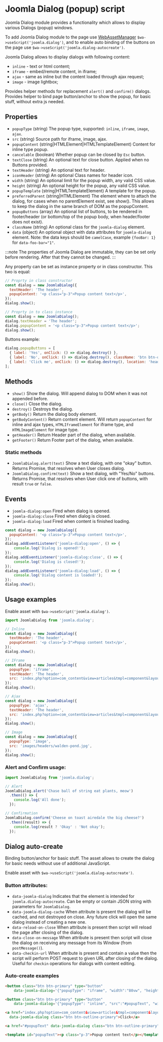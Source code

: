Joomla Dialog (popup) script
============================

Joomla Dialog module provides a functionality which allows to display various Dialogs (popup) windows. 

To add Joomla Dialog module to the page use [WebAssetManager](../../web-asset-manager.md) `$wa->useScript('joomla.dialog')`, 
and to enable auto binding of the buttons on the page use `$wa->useScript('joomla.dialog-autocreate')`.

Joomla Dialog allows to display dialogs with following content:

- `inline` - text or html content;
- `iframe` - embed/remote content, in iframe;
- `ajax` - same as inline but the content loaded through ajax request; 
- `image` - image lightbox;

Provides helper methods for replacement `alert()` and `confirm()` dialogs.
Provides helper to bind page button/anchor to show the popup, for basic stuff, without extra js needed.

## Properties

- `popupType` (string) The popup type, supported: `inline`, `iframe`, `image`, `ajax`.
- `src` (string) Source path for iframe, image, ajax.
- `popupContent` (string|HTMLElement|HTMLTemplateElement) Content for inline type popup.
- `cancelable` (boolean) Whether popup can be closed by `Esc` button.
- `textClose` (string) An optional text for close button. Applied when no Buttons provided.
- `textHeader` (string) An optional text for header.
- `iconHeader` (string) An optional Class names for header icon.
- `width` (string) An optional limit for the popup width, any valid CSS value.
- `height` (string) An optional height for the popup, any valid CSS value.
- `popupTemplate` (string|HTMLTemplateElement) A template for the popup.
- `preferredParent` (string|HTMLElement) The element where to attach the dialog, for cases when no parentElement exist, see show(). This allows to keep the dialog in the same branch of DOM as the popupContent.
- `popupButtons` (array)  An optional list of buttons, to be rendered in footer/header (or bottom/top of the popup body, when header/footer does not exist).
- `className` (string) An optional class for the `joomla-dialog` element.
- `data` (object) An optional object with data attributes for `joomla-dialog` element. Note: the data keys should be `camelCase`, example `{fooBar: 1}` for `data-foo-bar="1"`.

:::note
The properties of Joomla Dialog are immutable, they can be set only before rendering. After that they cannot be changed.
:::

Any property can be set as instance property or in class constructor. This two is equal:

```javascript
// Proprty in class constructor
const dialog = new JoomlaDialog({
  textHeader: 'The header',
  popupContent: '<p class="p-3">Popup content text</p>',
});
dialog.show();

// Proprty in to class instance
const dialog = new JoomlaDialog();
dialog.textHeader = 'The header';
dialog.popupContent = '<p class="p-3">Popup content text</p>';
dialog.show();
```

Buttons example:
```javascript
dialog.popupButtons = [
  { label: 'Yes', onClick: () => dialog.destroy() },
  { label: 'No', onClick: () => dialog.destroy(), className: 'btn btn-outline-danger ms-2' },
  { label: 'Click me', onClick: () => dialog.destroy(), location: 'header' },
];
```

## Methods

- `show()` Show the dialog. Will append dialog to DOM when it was not appended before.
- `close()` Close the dialog.
- `destroy()` Destroys the dialog.
- `getBody()` Return the dialog body element.
- `getBodyContent()` Return content element. Will return `popupContent` for inline and ajax types, `HTMLIframeElement` for iframe type, and `HTMLImageElement` for image type.
- `getHeader()` Return Header part of the dialog, when available.
- `getFooter()` Return Footer part of the dialog, when available.

### Static methods

- `JoomlaDialog.alert(text)` Show a text dialog, with one "okay" button. Returns Promise, that resolves when User closes dialog.
- `JoomlaDialog.confirm(text)` Show a text dialog, with "Yes/No" buttons. Returns Promise, that resolves when User click one of buttons, with result `true` or `false`.

## Events

- `joomla-dialog:open` Fired when dialog is opened.
- `joomla-dialog:close` Fired when dialog is closed.
- `joomla-dialog:load` Fired when content is finished loading.

```javascript
const dialog = new JoomlaDialog({
  popupContent: '<p class="p-3">Popup content text</p>',
});
dialog.addEventListener('joomla-dialog:open', () => {
    console.log('Dialog is opened!');
});
dialog.addEventListener('joomla-dialog:close', () => {
    console.log('Dialog is closed!');
});
dialog.addEventListener('joomla-dialog:load', () => {
    console.log('Dialog content is loaded!');
});
dialog.show();
```

## Usage examples

Enable asset with `$wa->useScript('joomla.dialog')`.

```javascript
import JoomlaDialog from 'joomla.dialog';

// Inline 
const dialog = new JoomlaDialog({
  textHeader: 'The header',
  popupContent: '<p class="p-3">Popup content text</p>',
});
dialog.show();

// IFrame
const dialog = new JoomlaDialog({
  popupType: 'iframe',
  textHeader: 'The header',
  src: 'index.php?option=com_content&view=articles&tmpl=component&layout=modal',
});
dialog.show();

// Ajax
const dialog = new JoomlaDialog({
  popupType: 'ajax',
  textHeader: 'The header',
  src: 'index.php?option=com_content&view=articles&tmpl=component&layout=modal',
});
dialog.show();

// Image
const dialog = new JoomlaDialog({
  popupType: 'image',
  src: 'images/headers/walden-pond.jpg',
});
dialog.show();

```


### Alert and Confirm usage:
```javascript
import JoomlaDialog from 'joomla.dialog';

// Alert
JoomlaDialog.alert('Chase ball of string eat plants, meow')
  .then(() => { 
    console.log('All done'); 
  });

// Confirmation
JoomlaDialog.confirm('Cheese on toast airedale the big cheese?')
  .then((result) => { 
    console.log(result ? 'Okay' : 'Not okay'); 
  });
```

## Dialog auto-create

Binding button/anchor for basic stuff.
The asset allows to create the dialog for basic needs without use of additional JavaScript.

Enable asset with `$wa->useScript('joomla.dialog-autocreate')`.

### Button attributes:

- `data-joomla-dialog` Indicates that the element is intended for `joomla.dialog-autocreate`. Can be empty or contain JSON string with parameters for `JoomlaDialog`.
- `data-joomla-dialog-cache` When attribute is present the dialog will be cached, and not destroyed on close. Any future click will open the same dialog instead of creating a new one.
- `data-reload-on-close` When attribute is present then script will reload the page after closing of the dialog. 
- `data-close-on-message` When attribute is present then script will close the dialog on receiving any message from its Window (from `postMessage()`).
- `data-checkin-url` When attribute is present and contain a value then the script will perform POST request to given URL after closing of the dialog. Useful for `checkin` operations for dialogs with content editing. 

### Auto-create examples

```html
<button class="btn btn-primary" type="button"
    data-joomla-dialog='{"popupType": "iframe", "width":"80vw", "height": "80vh", "src":"index.php?option=com_content&view=articles&tmpl=component&layout=modal"}'>Click</button>

<button class="btn btn-primary" type="button"
    data-joomla-dialog='{"popupType": "inline", "src":"#popupText", "width": "fit-content", "height": "fit-content"}'>Click</button>

<a href="index.php?option=com_content&view=articles&tmpl=component&layout=modal"
  data-joomla-dialog class="btn btn-outline-primary">Click</a>

<a href="#popupText" data-joomla-dialog class="btn btn-outline-primary">Click</a>

<template id="popupText"><p class="p-3">Popup content text</p></template>
```

